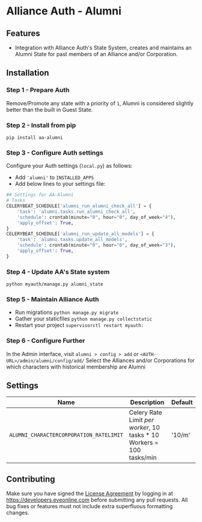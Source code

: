 # Alliance Auth - Alumni

## Features

- Integration with Alliance Auth's State System, creates and maintains an Alumni State for past members of an Alliance and/or Corporation.

## Installation

### Step 1 - Prepare Auth

Remove/Promote any state with a priority of `1`, Alumni is considered slightly better than the built in Guest State.

### Step 2 - Install from pip

```shell
pip install aa-alumni
```

### Step 3 - Configure Auth settings

Configure your Auth settings (`local.py`) as follows:

- Add `'alumni'` to `INSTALLED_APPS`
- Add below lines to your settings file:

```python
## Settings for AA-Alumni
# Tasks
CELERYBEAT_SCHEDULE['alumni_run_alumni_check_all'] = {
    'task': 'alumni.tasks.run_alumni_check_all',
    'schedule': crontab(minute="0", hour="0", day_of_week="4"),
    'apply_offset': True,
}
CELERYBEAT_SCHEDULE['alumni_run_update_all_models'] = {
    'task': 'alumni.tasks.update_all_models',
    'schedule': crontab(minute="0", hour="0", day_of_week="3"),
    'apply_offset': True,
}
```

### Step 4 - Update AA's State system

```shell
python myauth/manage.py alumni_state
```

### Step 5 - Maintain Alliance Auth

- Run migrations `python manage.py migrate`
- Gather your staticfiles `python manage.py collectstatic`
- Restart your project `supervisorctl restart myauth:`

### Step 6 - Configure Further

In the Admin interface, visit `alumni > config > add` or `<AUTH-URL>/admin/alumni/config/add/`
Select the Alliances and/or Corporations for which characters with historical membership are Alumni

## Settings

| Name | Description | Default |
| --- | --- | --- |
|`ALUMNI_CHARACTERCORPORATION_RATELIMIT`| Celery Rate Limit _per worker_, 10 tasks * 10 Workers = 100 tasks/min | '10/m' |

## Contributing

Make sure you have signed the [License Agreement](https://developers.eveonline.com/resource/license-agreement) by logging in at <https://developers.eveonline.com> before submitting any pull requests. All bug fixes or features must not include extra superfluous formatting changes.
